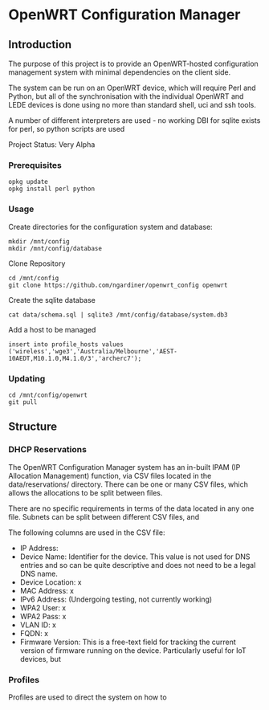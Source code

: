 # OpenWRT Configuration Manager

## Introduction

The purpose of this project is to provide an OpenWRT-hosted configuration management system with minimal dependencies on the client side.

The system can be run on an OpenWRT device, which will require Perl and Python, but all of the synchronisation with the individual OpenWRT and LEDE devices is done using no more than standard shell, uci and ssh tools.

A number of different interpreters are used - no working DBI for sqlite exists for perl, so python scripts are used 

Project Status: Very Alpha

### Prerequisites

```
opkg update
opkg install perl python
```

### Usage

Create directories for the configuration system and database:

```
mkdir /mnt/config
mkdir /mnt/config/database
```

Clone Repository
```
cd /mnt/config
git clone https://github.com/ngardiner/openwrt_config openwrt
```

Create the sqlite database
```
cat data/schema.sql | sqlite3 /mnt/config/database/system.db3
```

Add a host to be managed 
```
insert into profile_hosts values ('wireless','wge3','Australia/Melbourne','AEST-10AEDT,M10.1.0,M4.1.0/3','archerc7');
```

### Updating

```
cd /mnt/config/openwrt
git pull
```

## Structure

### DHCP Reservations

The OpenWRT Configuration Manager system has an in-built IPAM (IP Allocation Management) function, via CSV files located in the data/reservations/ directory. There can be one or many CSV files, which allows the allocations to be split between files.

There are no specific requirements in terms of the data located in any one file. Subnets can be split between different CSV files, and 

The following columns are used in the CSV file:

- IP Address:
- Device Name: Identifier for the device. This value is not used for DNS entries and so can be quite descriptive and does not need to be a legal DNS name.
- Device Location: x
- MAC Address: x
- IPv6 Address: (Undergoing testing, not currently working)
- WPA2 User: x
- WPA2 Pass: x
- VLAN ID: x
- FQDN: x
- Firmware Version: This is a free-text field for tracking the current version of firmware running on the device. Particularly useful for IoT devices, but 

### Profiles

Profiles are used to direct the system on how to 
